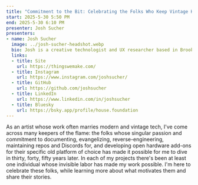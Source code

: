```yaml
---
title: "Commitment to the Bit: Celebrating the Folks Who Keep Vintage Hardware Alive"
start: 2025-5-30 5:50 PM
end: 2025-5-30 6:10 PM
presenter: Josh Sucher
presenters:
- name: Josh Sucher
  image: ../josh-sucher-headshot.webp
  bio: Josh is a creative technologist and UX researcher based in Brooklyn. He plays with nostalgia, vintage tech, words, open data, cities and tidal estuaries.
  links:
  - title: Site
    url: https://thingswemake.com/
  - title: Instagram
    url: https://www.instagram.com/joshsucher/
  - title: GitHub
    url: https://github.com/joshsucher
  - title: LinkedIn
    url: https://www.linkedin.com/in/joshsucher
  - title: Bluesky
    url: https://bsky.app/profile/house.foundation
---
```


As an artist whose work often marries modern and vintage tech, I've come across many keepers of the flame: the folks whose singular passion and commitment to documenting, evangelizing, reverse-engineering, maintaining repos and Discords for, and developing open hardware add-ons for their specific old platform of choice has made it possible for me to dive in thirty, forty, fifty years later. In each of my projects there's been at least one individual whose invisible labor has made my work possible. I'm here to celebrate these folks, while learning more about what motivates them and share their stories.
